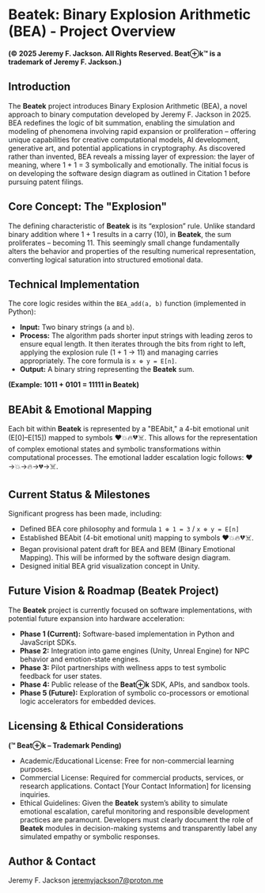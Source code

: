 # Beatek: Binary Explosion Arithmetic (BEA) - Project Overview

**(© 2025 Jeremy F. Jackson. All Rights Reserved. Beat⊕k™ is a trademark of Jeremy F. Jackson.)**

## Introduction

The **Beatek** project introduces Binary Explosion Arithmetic (BEA), a novel approach to binary computation developed by Jeremy F. Jackson in 2025. BEA redefines the logic of bit summation, enabling the simulation and modeling of phenomena involving rapid expansion or proliferation – offering unique capabilities for creative computational models, AI development, generative art, and potential applications in cryptography. As discovered rather than invented, BEA reveals a missing layer of expression: the layer of meaning, where 1 + 1 = 3 symbolically and emotionally.  The initial focus is on developing the software design diagram as outlined in Citation 1 before pursuing patent filings.

## Core Concept: The "Explosion"

The defining characteristic of **Beatek** is its “explosion” rule. Unlike standard binary addition where 1 + 1 results in a carry (10), in **Beatek**, the sum proliferates – becoming 11. This seemingly small change fundamentally alters the behavior and properties of the resulting numerical representation, converting logical saturation into structured emotional data.

## Technical Implementation

The core logic resides within the `BEA_add(a, b)` function (implemented in Python):

*   **Input:** Two binary strings (`a` and `b`).
*   **Process:** The algorithm pads shorter input strings with leading zeros to ensure equal length. It then iterates through the bits from right to left, applying the explosion rule (1 + 1 → 11) and managing carries appropriately.  The core formula is `x ⊕ y = E[n]`.
*   **Output:** A binary string representing the **Beatek** sum.

**(Example:  1011 + 0101 = 11111 in Beatek)**

## BEAbit & Emotional Mapping

Each bit within **Beatek** is represented by a "BEAbit," a 4-bit emotional unit (E[0]–E[15]) mapped to symbols ❤️💥🔥💔☠️. This allows for the representation of complex emotional states and symbolic transformations within computational processes. The emotional ladder escalation logic follows: ❤️→💥→🔥→💔→☠️.

## Current Status & Milestones

Significant progress has been made, including:

*   Defined BEA core philosophy and formula `1 ⊕ 1 = 3` / `x ⊕ y = E[n]`
*   Established BEAbit (4-bit emotional unit) mapping to symbols ❤️💥🔥💔☠️.
*   Began provisional patent draft for BEA and BEM (Binary Emotional Mapping).  This will be informed by the software design diagram.
*   Designed initial BEA grid visualization concept in Unity.

## Future Vision & Roadmap (Beatek Project)

The **Beatek** project is currently focused on software implementations, with potential future expansion into hardware acceleration:

*   **Phase 1 (Current):** Software-based implementation in Python and JavaScript SDKs.
*   **Phase 2:** Integration into game engines (Unity, Unreal Engine) for NPC behavior and emotion-state engines.
*   **Phase 3:** Pilot partnerships with wellness apps to test symbolic feedback for user states.
*   **Phase 4:** Public release of the **Beat⊕k** SDK, APIs, and sandbox tools.
*   **Phase 5 (Future):** Exploration of symbolic co-processors or emotional logic accelerators for embedded devices.

## Licensing & Ethical Considerations

**(™ **Beat⊕k** – Trademark Pending)**

*   Academic/Educational License: Free for non-commercial learning purposes.
*   Commercial License: Required for commercial products, services, or research applications. Contact [Your Contact Information] for licensing inquiries.
*   Ethical Guidelines: Given the **Beatek** system’s ability to simulate emotional escalation, careful monitoring and responsible development practices are paramount. Developers must clearly document the role of **Beatek** modules in decision-making systems and transparently label any simulated empathy or symbolic responses.

## Author & Contact

Jeremy F. Jackson
jeremyjackson7@proton.me


